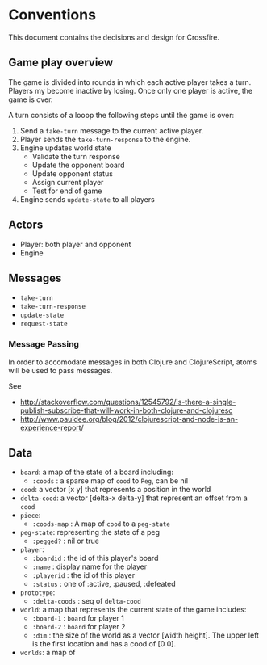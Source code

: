# Conventions

This document contains the decisions and design for Crossfire.

## Game play overview
The game is divided into rounds in which each active player takes a turn.  Players my become inactive by losing.
Once only one player is active, the game is over.

A turn consists of a looop the following steps until the game is over:

1. Send a `take-turn` message to the current active player.
2. Player sends the `take-turn-response` to the engine.
3. Engine updates world state
    * Validate the turn response
    * Update the opponent board
    * Update opponent status
    * Assign current player
    * Test for end of game
4. Engine sends `update-state` to all players

## Actors

* Player: both player and opponent
* Engine

## Messages

* `take-turn`
* `take-turn-response`
* `update-state`
* `request-state`

### Message Passing

In order to accomodate messages in both Clojure and ClojureScript, atoms will be used to pass messages.

See 

* http://stackoverflow.com/questions/12545792/is-there-a-single-publish-subscribe-that-will-work-in-both-clojure-and-clojuresc
* http://www.pauldee.org/blog/2012/clojurescript-and-node-js-an-experience-report/

## Data

* `board`: a map of the state of a board including:
   * `:coods` :  a sparse map of `cood` to `Peg`, can be nil
* `cood`: a vector [x y] that represents a position in the world
* `delta-cood`: a vector [delta-x delta-y] that represent an offset from a `cood`
* `piece`: 
    * `:coods-map` : A map of `cood` to a `peg-state`
* `peg-state`: representing the state of a peg
    * `:pegged?` : nil or true
* `player`:
    * `:boardid` : the id of this player's board
    * `:name` : display name for the player
    * `:playerid` : the id of this player
    * `:status` : one of :active, :paused, :defeated
* `prototype`:
    * `:delta-coods` : seq of `delta-cood`
* `world`: a map that represents the current state of the game includes:
    * `:board-1` : `board` for player 1
    * `:board-2` : `board` for player 2
    * `:dim` : the size of the world as a vector [width height].  The upper left is the first location and has a cood of [0 0].
* `worlds`: a map of 

   